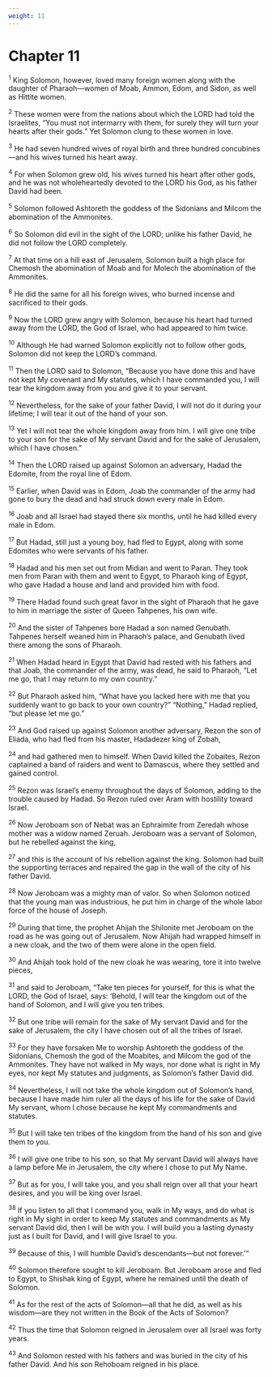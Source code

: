 ```yaml
---
weight: 11
---
```


# Chapter 11

<sup>1</sup> King Solomon, however, loved many foreign women along with the daughter of Pharaoh—women of Moab, Ammon, Edom, and Sidon, as well as Hittite women. 

<sup>2</sup> These women were from the nations about which the LORD had told the Israelites, “You must not intermarry with them, for surely they will turn your hearts after their gods.” Yet Solomon clung to these women in love. 

<sup>3</sup> He had seven hundred wives of royal birth and three hundred concubines—and his wives turned his heart away. 

<sup>4</sup> For when Solomon grew old, his wives turned his heart after other gods, and he was not wholeheartedly devoted to the LORD his God, as his father David had been. 

<sup>5</sup> Solomon followed Ashtoreth the goddess of the Sidonians and Milcom the abomination of the Ammonites. 

<sup>6</sup> So Solomon did evil in the sight of the LORD; unlike his father David, he did not follow the LORD completely. 

<sup>7</sup> At that time on a hill east of Jerusalem, Solomon built a high place for Chemosh the abomination of Moab and for Molech the abomination of the Ammonites. 

<sup>8</sup> He did the same for all his foreign wives, who burned incense and sacrificed to their gods. 

<sup>9</sup> Now the LORD grew angry with Solomon, because his heart had turned away from the LORD, the God of Israel, who had appeared to him twice. 

<sup>10</sup> Although He had warned Solomon explicitly not to follow other gods, Solomon did not keep the LORD’s command. 

<sup>11</sup> Then the LORD said to Solomon, “Because you have done this and have not kept My covenant and My statutes, which I have commanded you, I will tear the kingdom away from you and give it to your servant. 

<sup>12</sup> Nevertheless, for the sake of your father David, I will not do it during your lifetime; I will tear it out of the hand of your son. 

<sup>13</sup> Yet I will not tear the whole kingdom away from him. I will give one tribe to your son for the sake of My servant David and for the sake of Jerusalem, which I have chosen.” 

<sup>14</sup> Then the LORD raised up against Solomon an adversary, Hadad the Edomite, from the royal line of Edom. 

<sup>15</sup> Earlier, when David was in Edom, Joab the commander of the army had gone to bury the dead and had struck down every male in Edom. 

<sup>16</sup> Joab and all Israel had stayed there six months, until he had killed every male in Edom. 

<sup>17</sup> But Hadad, still just a young boy, had fled to Egypt, along with some Edomites who were servants of his father. 

<sup>18</sup> Hadad and his men set out from Midian and went to Paran. They took men from Paran with them and went to Egypt, to Pharaoh king of Egypt, who gave Hadad a house and land and provided him with food. 

<sup>19</sup> There Hadad found such great favor in the sight of Pharaoh that he gave to him in marriage the sister of Queen Tahpenes, his own wife. 

<sup>20</sup> And the sister of Tahpenes bore Hadad a son named Genubath. Tahpenes herself weaned him in Pharaoh’s palace, and Genubath lived there among the sons of Pharaoh. 

<sup>21</sup> When Hadad heard in Egypt that David had rested with his fathers and that Joab, the commander of the army, was dead, he said to Pharaoh, “Let me go, that I may return to my own country.” 

<sup>22</sup> But Pharaoh asked him, “What have you lacked here with me that you suddenly want to go back to your own country?” “Nothing,” Hadad replied, “but please let me go.” 

<sup>23</sup> And God raised up against Solomon another adversary, Rezon the son of Eliada, who had fled from his master, Hadadezer king of Zobah, 

<sup>24</sup> and had gathered men to himself. When David killed the Zobaites, Rezon captained a band of raiders and went to Damascus, where they settled and gained control. 

<sup>25</sup> Rezon was Israel’s enemy throughout the days of Solomon, adding to the trouble caused by Hadad. So Rezon ruled over Aram with hostility toward Israel. 

<sup>26</sup> Now Jeroboam son of Nebat was an Ephraimite from Zeredah whose mother was a widow named Zeruah. Jeroboam was a servant of Solomon, but he rebelled against the king, 

<sup>27</sup> and this is the account of his rebellion against the king. Solomon had built the supporting terraces and repaired the gap in the wall of the city of his father David. 

<sup>28</sup> Now Jeroboam was a mighty man of valor. So when Solomon noticed that the young man was industrious, he put him in charge of the whole labor force of the house of Joseph. 

<sup>29</sup> During that time, the prophet Ahijah the Shilonite met Jeroboam on the road as he was going out of Jerusalem. Now Ahijah had wrapped himself in a new cloak, and the two of them were alone in the open field. 

<sup>30</sup> And Ahijah took hold of the new cloak he was wearing, tore it into twelve pieces, 

<sup>31</sup> and said to Jeroboam, “Take ten pieces for yourself, for this is what the LORD, the God of Israel, says: ‘Behold, I will tear the kingdom out of the hand of Solomon, and I will give you ten tribes. 

<sup>32</sup> But one tribe will remain for the sake of My servant David and for the sake of Jerusalem, the city I have chosen out of all the tribes of Israel. 

<sup>33</sup> For they have forsaken Me to worship Ashtoreth the goddess of the Sidonians, Chemosh the god of the Moabites, and Milcom the god of the Ammonites. They have not walked in My ways, nor done what is right in My eyes, nor kept My statutes and judgments, as Solomon’s father David did. 

<sup>34</sup> Nevertheless, I will not take the whole kingdom out of Solomon’s hand, because I have made him ruler all the days of his life for the sake of David My servant, whom I chose because he kept My commandments and statutes. 

<sup>35</sup> But I will take ten tribes of the kingdom from the hand of his son and give them to you. 

<sup>36</sup> I will give one tribe to his son, so that My servant David will always have a lamp before Me in Jerusalem, the city where I chose to put My Name. 

<sup>37</sup> But as for you, I will take you, and you shall reign over all that your heart desires, and you will be king over Israel. 

<sup>38</sup> If you listen to all that I command you, walk in My ways, and do what is right in My sight in order to keep My statutes and commandments as My servant David did, then I will be with you. I will build you a lasting dynasty just as I built for David, and I will give Israel to you. 

<sup>39</sup> Because of this, I will humble David’s descendants—but not forever.’” 

<sup>40</sup> Solomon therefore sought to kill Jeroboam. But Jeroboam arose and fled to Egypt, to Shishak king of Egypt, where he remained until the death of Solomon. 

<sup>41</sup> As for the rest of the acts of Solomon—all that he did, as well as his wisdom—are they not written in the Book of the Acts of Solomon? 

<sup>42</sup> Thus the time that Solomon reigned in Jerusalem over all Israel was forty years. 

<sup>43</sup> And Solomon rested with his fathers and was buried in the city of his father David. And his son Rehoboam reigned in his place. 


